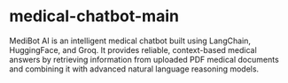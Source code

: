 # medical-chatbot-main
MediBot AI is an intelligent medical chatbot built using LangChain, HuggingFace, and Groq. It provides reliable, context-based medical answers by retrieving information from uploaded PDF medical documents and combining it with advanced natural language reasoning models.
